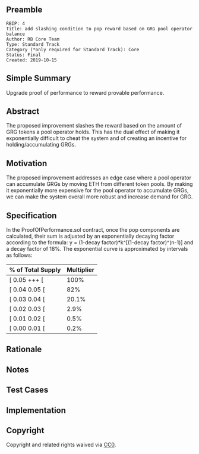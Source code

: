 ## Preamble

    RBIP: 4
    Title: add slashing condition to pop reward based on GRG pool operator balance
    Author: RB Core Team
    Type: Standard Track
    Category (*only required for Standard Track): Core
    Status: Final
    Created: 2019-10-15

## Simple Summary

Upgrade proof of performance to reward provable performance.

## Abstract

The proposed improvement slashes the reward based on the amount of GRG tokens a pool operator holds. This has the dual effect of making it exponentially difficult to cheat the system and of creating an incentive for holding/accumulating GRGs.

## Motivation

The proposed improvement addresses an edge case where a pool operator can accumulate GRGs by moving ETH from different token pools. By making it exponentially more expensive for the pool operator to accumulate GRGs, we can make the system overall more robust and increase demand for GRG.

## Specification

In the ProofOfPerformance.sol contract, once the pop components are calculated, their sum is adjusted by an exponentially decaying factor according to the formula:
y = (1-decay factor)*k^[(1-decay factor)^(n-1)]
and a decay factor of 18%. The exponential curve is approximated by intervals as follows:

| % of Total Supply | Multiplier |
| ----------------- | ---------- |
| [ 0.05 +++ [ | 100% |
| [ 0.04 0.05 [ | 82% |
| [ 0.03 0.04 [ | 20.1% |
| [ 0.02 0.03 [ | 2.9% |
| [ 0.01 0.02 [ | 0.5% |
| [ 0.00 0.01 [ | 0.2% |

## Rationale

## Notes

## Test Cases

## Implementation

## Copyright

Copyright and related rights waived via [CC0](https://creativecommons.org/publicdomain/zero/1.0/).
